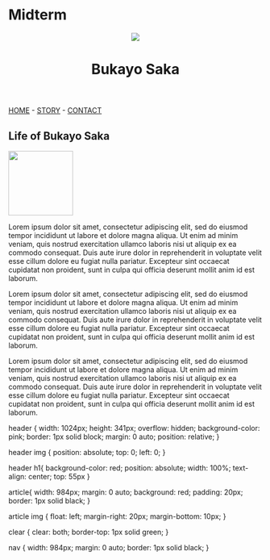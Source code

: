 # Midterm
<header>
  <img src="https://imgresizer.eurosport.com/unsafe/1200x0/filters:format(jpeg):focal(1252x281:1254x279)/origin-imgresizer.eurosport.com/2020/12/26/2961785-60791628-2560-1440.jpg">
  <h1>Bukayo Saka</h1>
</header>
<nav>
        <a href="index.html">HOME</a> - <a href="story.html">STORY</a> - <a href="contact.html">CONTACT</a>
    </nav>
<article>
  <h2>Life of Bukayo Saka</h2>
  <img src="https://thewillnigeria.com/news/wp-content/uploads/2020/05/Bukayo-Saka.jpg" width="128">
  <p>Lorem ipsum dolor sit amet, consectetur adipiscing elit, sed do eiusmod tempor incididunt ut labore et dolore magna aliqua. Ut enim ad minim veniam, quis nostrud exercitation ullamco laboris nisi ut aliquip ex ea commodo consequat. Duis aute irure dolor in reprehenderit in voluptate velit esse cillum dolore eu fugiat nulla pariatur. Excepteur sint occaecat cupidatat non proident, sunt in culpa qui officia deserunt mollit anim id est laborum.</p>
  <div class="clear"></div>
   <p>Lorem ipsum dolor sit amet, consectetur adipiscing elit, sed do eiusmod tempor incididunt ut labore et dolore magna aliqua. Ut enim ad minim veniam, quis nostrud exercitation ullamco laboris nisi ut aliquip ex ea commodo consequat. Duis aute irure dolor in reprehenderit in voluptate velit esse cillum dolore eu fugiat nulla pariatur. Excepteur sint occaecat cupidatat non proident, sunt in culpa qui officia deserunt mollit anim id est laborum.</p>
  <div class="clear"></div>
   <p>Lorem ipsum dolor sit amet, consectetur adipiscing elit, sed do eiusmod tempor incididunt ut labore et dolore magna aliqua. Ut enim ad minim veniam, quis nostrud exercitation ullamco laboris nisi ut aliquip ex ea commodo consequat. Duis aute irure dolor in reprehenderit in voluptate velit esse cillum dolore eu fugiat nulla pariatur. Excepteur sint occaecat cupidatat non proident, sunt in culpa qui officia deserunt mollit anim id est laborum.</p>
  <div class="clear"></div>
  </article>
            
  header {
  width: 1024px;
  height: 341px;
  overflow: hidden;
  background-color: pink;
  border: 1px solid block;
  margin: 0 auto;
  position: relative;
}

header img {
  position: absolute;
  top: 0; left: 0;
}

header h1{
  background-color: red;
  position: absolute;
  width: 100%;
  text-align: center;
  top: 55px
}

article{
  width: 984px;
  margin: 0 auto;
  background: red;
  padding: 20px;
  border: 1px solid black;
}

article img {
  float: left;
  margin-right: 20px;
  margin-bottom: 10px;
}

clear {
  clear: both;
  border-top: 1px solid green;
}

nav {
  width: 984px;
  margin: 0 auto;
  border: 1px solid black;
}